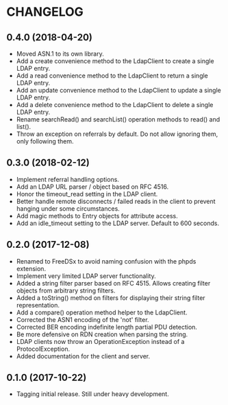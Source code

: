CHANGELOG
=========

0.4.0 (2018-04-20)
------------------
* Moved ASN.1 to its own library.
* Add a create convenience method to the LdapClient to create a single LDAP entry.
* Add a read convenience method to the LdapClient to return a single LDAP entry.
* Add an update convenience method to the LdapClient to update a single LDAP entry.
* Add a delete convenience method to the LdapClient to delete a single LDAP entry.
* Rename searchRead() and searchList() operation methods to read() and list().
* Throw an exception on referrals by default. Do not allow ignoring them, only following them.

0.3.0 (2018-02-12)
------------------
* Implement referral handling options.
* Add an LDAP URL parser / object based on RFC 4516.
* Honor the timeout_read setting in the LDAP client.
* Better handle remote disconnects / failed reads in the client to prevent hanging under some circumstances.
* Add magic methods to Entry objects for attribute access.
* Add an idle_timeout setting to the LDAP server. Default to 600 seconds.

0.2.0 (2017-12-08)
------------------
* Renamed to FreeDSx to avoid naming confusion with the phpds extension.
* Implement very limited LDAP server functionality.
* Added a string filter parser based on RFC 4515. Allows creating filter objects from arbitrary string filters.
* Added a toString() method on filters for displaying their string filter representation.
* Add a compare() operation method helper to the LdapClient.
* Corrected the ASN1 encoding of the 'not' filter.
* Corrected BER encoding indefinite length partial PDU detection. 
* Be more defensive on RDN creation when parsing the string.
* LDAP clients now throw an OperationException instead of a ProtocolException.
* Added documentation for the client and server.

0.1.0 (2017-10-22)
------------------
* Tagging initial release. Still under heavy development.
